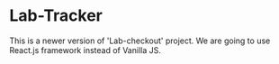 # Lab-Tracker
This is a newer version of 'Lab-checkout' project. We are going to use React.js framework instead of Vanilla JS.
